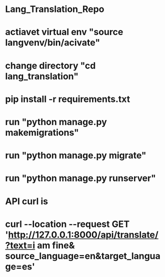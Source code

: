 # Lang_Translation_Repo
# actiavet virtual env "source langvenv/bin/acivate"
# change directory "cd lang_translation"
# pip install -r requirements.txt
# run "python manage.py makemigrations"
# run "python manage.py migrate"
# run "python manage.py runserver"
# API curl is
# curl --location --request GET 'http://127.0.0.1:8000/api/translate/?text=i am fine&          source_language=en&target_language=es'